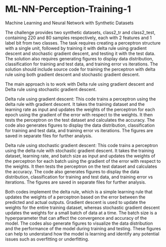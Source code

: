 # ML-NN-Perception-Training-1
Machine Learning and Neural Network with Synthetic Datasets


The challenge provides two synthetic datasets, class2_tr and class2_test, containing 220 and 80 samples respectively, each with 2 features and 1 label bit from two classes. The task requires creating a perceptron structure with a single unit, followed by training it with delta rule using gradient descent and stochastic gradient descent, and testing it with the test data. The solution also requires generating figures to display data distribution, classification for training and test data, and training error vs iterations. The solution should include source code for training the perceptron with delta rule using both gradient descent and stochastic gradient descent.


The main approach is to work with Delta rule using gradient descent and Delta rule using stochastic gradient descent.

Delta rule using gradient descent:
This code trains a perceptron using the delta rule with gradient descent. It takes the training dataset and the learning rate as input and updates the weights of the perceptron for each epoch using the gradient of the error with respect to the weights. It then tests the perceptron on the test dataset and calculates the accuracy. The code also generates figures to display the data distribution, classification for training and test data, and training error vs iterations. The figures are saved in separate files for further analysis.

Delta rule using stochastic gradient descent:
This code trains a perceptron using the delta rule with stochastic gradient descent. It takes the training dataset, learning rate, and batch size as input and updates the weights of the perceptron for each batch using the gradient of the error with respect to the weights. It then tests the perceptron on the test dataset and calculates the accuracy. The code also generates figures to display the data distribution, classification for training and test data, and training error vs iterations. The figures are saved in separate files for further analysis.

Both codes implement the delta rule, which is a simple learning rule that updates the weights of a perceptron based on the error between the predicted and actual outputs. Gradient descent is used to update the weights for the entire training dataset, whereas stochastic gradient descent updates the weights for a small batch of data at a time. The batch size is a hyperparameter that can affect the convergence and accuracy of the model. The codes also generate figures to visualize the data distribution and the performance of the model during training and testing. These figures can help to understand how the model is learning and identify any potential issues such as overfitting or underfitting.
